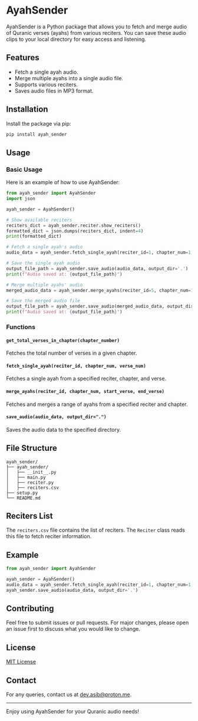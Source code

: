 # AyahSender

AyahSender is a Python package that allows you to fetch and merge audio of Quranic verses (ayahs) from various reciters. You can save these audio clips to your local directory for easy access and listening.

## Features

- Fetch a single ayah audio.
- Merge multiple ayahs into a single audio file.
- Supports various reciters.
- Saves audio files in MP3 format.

## Installation

Install the package via pip:

```bash
pip install ayah_sender
```

## Usage

### Basic Usage

Here is an example of how to use AyahSender:

```python
from ayah_sender import AyahSender
import json

ayah_sender = AyahSender()

# Show available reciters
reciters_dict = ayah_sender.reciter.show_reciters()
formatted_dict = json.dumps(reciters_dict, indent=4)
print(formatted_dict)

# Fetch a single ayah's audio
audio_data = ayah_sender.fetch_single_ayah(reciter_id=1, chapter_num=1, verse_num=1)

# Save the single ayah audio
output_file_path = ayah_sender.save_audio(audio_data, output_dir='.')
print(f"Audio saved at: {output_file_path}")

# Merge multiple ayahs' audio
merged_audio_data = ayah_sender.merge_ayahs(reciter_id=5, chapter_num=1, start_verse=1, end_verse=5)

# Save the merged audio file
output_file_path = ayah_sender.save_audio(merged_audio_data, output_dir='.')
print(f"Audio saved at: {output_file_path}")
```

### Functions

#### `get_total_verses_in_chapter(chapter_number)`

Fetches the total number of verses in a given chapter.

#### `fetch_single_ayah(reciter_id, chapter_num, verse_num)`

Fetches a single ayah from a specified reciter, chapter, and verse.

#### `merge_ayahs(reciter_id, chapter_num, start_verse, end_verse)`

Fetches and merges a range of ayahs from a specified reciter and chapter.

#### `save_audio(audio_data, output_dir=".")`

Saves the audio data to the specified directory.

## File Structure

```
ayah_sender/
├── ayah_sender/
│   ├── __init__.py
│   ├── main.py
│   ├── reciter.py
│   ├── reciters.csv
├── setup.py
└── README.md
```

## Reciters List

The `reciters.csv` file contains the list of reciters. The `Reciter` class reads this file to fetch reciter information.

## Example

```python
from ayah_sender import AyahSender

ayah_sender = AyahSender()
audio_data = ayah_sender.fetch_single_ayah(reciter_id=1, chapter_num=1, verse_num=1)
ayah_sender.save_audio(audio_data, output_dir='.')
```

## Contributing

Feel free to submit issues or pull requests. For major changes, please open an issue first to discuss what you would like to change.

## License

[MIT License](LICENSE)

## Contact

For any queries, contact us at [dev.asib@proton.me](mailto:dev.asib@proton.me).

---

Enjoy using AyahSender for your Quranic audio needs!